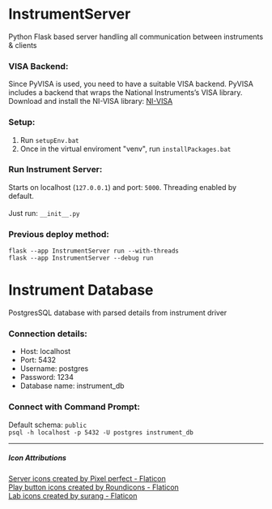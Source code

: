 # InstrumentServer
Python Flask based server handling all communication between instruments &amp; clients

### VISA Backend:
Since PyVISA is used, you need to have a suitable VISA backend. PyVISA includes a backend that wraps the National Instruments’s VISA library. 
Download and install the NI-VISA library: [NI-VISA](https://www.ni.com/en-us/support/downloads/drivers/download.ni-visa.html#460225)

### Setup:
1. Run `setupEnv.bat`
2. Once in the virtual enviroment "venv", run `installPackages.bat`

### Run Instrument Server:
Starts on localhost (`127.0.0.1`) and port: `5000`. Threading enabled by default. <br> <br>
Just run: `__init__.py`

### Previous deploy method:
`flask --app InstrumentServer run --with-threads` <br>
`flask --app InstrumentServer --debug run`

# Instrument Database
PostgresSQL database with parsed details from instrument driver

### Connection details:
- Host: localhost  
- Port: 5432  
- Username: postgres  
- Password: 1234  
- Database name: instrument_db  

### Connect with Command Prompt:
Default schema: `public` <br>
`psql -h localhost -p 5432 -U postgres instrument_db`

---
##### Icon Attributions 
<a href="https://www.flaticon.com/free-icons/server" title="server icons">Server icons created by Pixel perfect - Flaticon</a>
<br>
<a href="https://www.flaticon.com/free-icons/play-button" title="play button icons">Play button icons created by Roundicons - Flaticon</a>
<br>
<a href="https://www.flaticon.com/free-icons/lab" title="lab icons">Lab icons created by surang - Flaticon</a>
